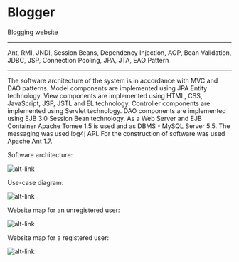 Blogger
=======

Blogging website


***
Ant, RMI, JNDI, Session Beans, Dependency Injection, AOP, Bean Validation, JDBC, JSP, Connection Pooling, JPA, JTA, EAO Pattern
***

The software architecture of the system is in accordance with MVC and DAO patterns. Model components are implemented using JPA Entity technology. View components are implemented using HTML, CSS, JavaScript, JSP, JSTL and EL technology. Controller components are implemented using Servlet technology. DAO components are implemented using EJB 3.0 Session Bean technology. 
As a Web Server and EJB Container  Apache Tomee 1.5 is used and as DBMS - MySQL Server 5.5. The messaging was used log4j API. 
For the construction of software was used Apache Ant 1.7.

Software architecture:

![alt-link](https://raw.githubusercontent.com/jelenans/Blogger/master/New%20Picture%20(3).bmp)


Use-case diagram:

![alt-link](https://raw.githubusercontent.com/jelenans/Blogger/master/New%20Picture.bmp)

Website map for an unregistered user:

![alt-link](https://raw.githubusercontent.com/jelenans/Blogger/master/New%20Picture%20(1).bmp)

Website map for a registered user:

![alt-link](https://raw.githubusercontent.com/jelenans/Blogger/master/New%20Picture%20(2).bmp)
